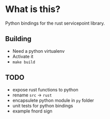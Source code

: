 # What is this?

Python bindings for the rust servicepoint library.

## Building

* Need a python virtualenv
* Activate it
* `make build`

## TODO

* expose rust functions to python
* rename `src` -> `rust`
* encapsulete python module in `py` folder
* unit tests for python bindings
* example fnord sign
